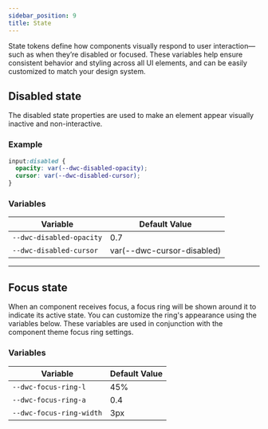 ```yaml
---
sidebar_position: 9
title: State
---
```


State tokens define how components visually respond to user interaction—such as when they’re disabled or focused. These variables help ensure consistent behavior and styling across all UI elements, and can be easily customized to match your design system.

<!-- vale off -->
## Disabled state
<!-- vale on -->
The disabled state properties are used to make an element appear visually inactive and non-interactive.

### Example

```css
input:disabled {
  opacity: var(--dwc-disabled-opacity);
  cursor: var(--dwc-disabled-cursor);
}
```

### Variables

| **Variable**             | **Default Value**          |
|--------------------------|----------------------------|
| `--dwc-disabled-opacity` | 0.7                        |
| `--dwc-disabled-cursor`  | var(--dwc-cursor-disabled) |

---

## Focus state

When an component receives focus, a focus ring will be shown around it to indicate its active state. You can customize the ring's appearance using the variables below. These variables are used in conjunction with the component theme focus ring settings.

### Variables

| **Variable**              | **Default Value** |
|---------------------------|-------------------|
| `--dwc-focus-ring-l`      | 45%               |
| `--dwc-focus-ring-a`      | 0.4               |
| `--dwc-focus-ring-width`  | 3px               |

<GiscusComments />